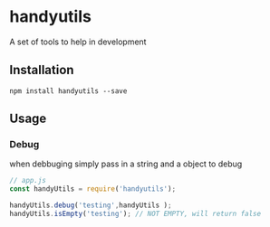 # handyutils
A set of tools to help in development

## Installation
``` npm install handyutils --save ```
## Usage
### Debug
when debbuging simply pass in a string and a object to debug
```javaScript
// app.js
const handyUtils = require('handyutils');

handyUtils.debug('testing',handyUtils );
handyUtils.isEmpty('testing'); // NOT EMPTY, will return false
```

